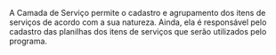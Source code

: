 A Camada de Serviço permite o cadastro e agrupamento dos itens de serviços de acordo
com a sua natureza. Ainda, ela é responsável pelo cadastro das planilhas dos itens de 
serviços que serão utilizados pelo programa.
